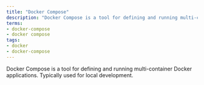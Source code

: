 ```yaml
---
title: "Docker Compose"
description: "Docker Compose is a tool for defining and running multi-container Docker applications. Typically used for local development."
terms:
- docker-compose
- docker compose
tags:
- docker
- docker-compose
---
```

Docker Compose is a tool for defining and running multi-container Docker applications. Typically used for local development.